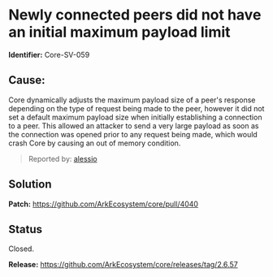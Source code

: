 # Newly connected peers did not have an initial maximum payload limit
**Identifier:** Core-SV-059
## Cause:
Core dynamically adjusts the maximum payload size of a peer's response depending on the type of request being made to the peer, however it did not set a default maximum payload size when initially establishing a connection to a peer. This allowed an attacker to send a very large payload as soon as the connection was opened prior to any request being made, which would crash Core by causing an out of memory condition.
>Reported by: [alessio](https://github.com/alessiodf)
## Solution
**Patch:** https://github.com/ArkEcosystem/core/pull/4040
## Status
Closed.

**Release:** https://github.com/ArkEcosystem/core/releases/tag/2.6.57